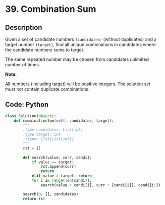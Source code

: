 # 39. Combination Sum

## Description
Given a set of candidate numbers `(candidates)` (without duplicates) and a target number `(target)`, find all unique combinations in candidates where the candidate numbers sums to target.

The same repeated number may be chosen from candidates unlimited number of times.

**Note:**

All numbers (including target) will be positive integers.
The solution set must not contain duplicate combinations.

## Code: Python
```python
class Solution(object):
    def combinationSum(self, candidates, target):
        """
        :type candidates: List[int]
        :type target: int
        :rtype: List[List[int]]
        """
        rst = []
    
        def search(value, curr, candi):
            if value == target:
                rst.append(curr)
                return
            elif value > target: return
            for i in range(len(candi)):
                search(value + candi[i], curr + [candi[i]], candi[i:])

        search(0, [], candidates)
        return rst
```
